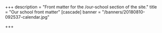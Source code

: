 +++
description = "Front matter for the /our-school section of the site."
title = "Our school front matter"
[cascade]
banner = "/banners/20180810-092537-calendar.jpg"

+++

